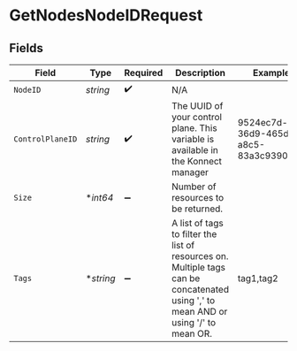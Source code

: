 # GetNodesNodeIDRequest


## Fields

| Field                                                                                                                               | Type                                                                                                                                | Required                                                                                                                            | Description                                                                                                                         | Example                                                                                                                             |
| ----------------------------------------------------------------------------------------------------------------------------------- | ----------------------------------------------------------------------------------------------------------------------------------- | ----------------------------------------------------------------------------------------------------------------------------------- | ----------------------------------------------------------------------------------------------------------------------------------- | ----------------------------------------------------------------------------------------------------------------------------------- |
| `NodeID`                                                                                                                            | *string*                                                                                                                            | :heavy_check_mark:                                                                                                                  | N/A                                                                                                                                 |                                                                                                                                     |
| `ControlPlaneID`                                                                                                                    | *string*                                                                                                                            | :heavy_check_mark:                                                                                                                  | The UUID of your control plane. This variable is available in the Konnect manager                                                   | 9524ec7d-36d9-465d-a8c5-83a3c9390458                                                                                                |
| `Size`                                                                                                                              | **int64*                                                                                                                            | :heavy_minus_sign:                                                                                                                  | Number of resources to be returned.                                                                                                 |                                                                                                                                     |
| `Tags`                                                                                                                              | **string*                                                                                                                           | :heavy_minus_sign:                                                                                                                  | A list of tags to filter the list of resources on. Multiple tags can be concatenated using ',' to mean AND or using '/' to mean OR. | tag1,tag2                                                                                                                           |